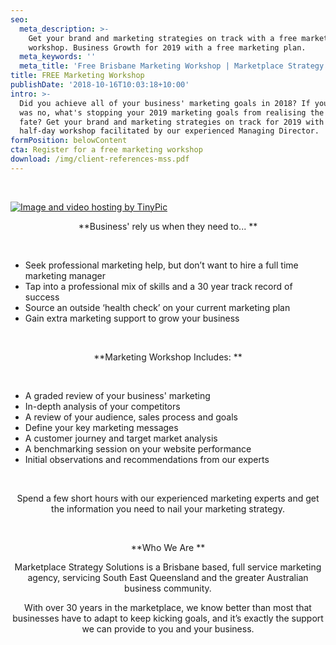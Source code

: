 ```yaml
---
seo:
  meta_description: >-
    Get your brand and marketing strategies on track with a free marketing
    workshop. Business Growth for 2019 with a free marketing plan.
  meta_keywords: ''
  meta_title: 'Free Brisbane Marketing Workshop | Marketplace Strategy Solutions '
title: FREE Marketing Workshop
publishDate: '2018-10-16T10:03:18+10:00'
intro: >-
  Did you achieve all of your business' marketing goals in 2018? If your answer
  was no, what's stopping your 2019 marketing goals from realising the same
  fate? Get your brand and marketing strategies on track for 2019 with a free
  half-day workshop facilitated by our experienced Managing Director.
formPosition: belowContent
cta: Register for a free marketing workshop
download: /img/client-references-mss.pdf
---
```

<br>

<html>

<head>

<left> 

<p>

<a href="http://tinypic.com?ref=s63fc7" target="_blank"><img src="http://i64.tinypic.com/s63fc7.jpg" border="0" alt="Image and video hosting by TinyPic"></a>

</p>
        

<p>

<center>

**Business' rely us when they need to...
**

</center>

<br>

<ul> 

<li>      Seek professional marketing help, but don’t want to hire a full time marketing manager</li>

<li>      Tap into a professional mix of skills and a 30 year track record of success </li>

<li>      Source an outside ‘health check’ on your current marketing plan </li>

<li>      Gain extra marketing support to grow your business </li>

</ul>

</p>
          

<p>

<center>

<br>

**Marketing Workshop Includes:
**

</center>

<br>

<ul> 

<li>      A graded review of your business' marketing</li>

<li>      In-depth analysis of your competitors</li>

<li>      A review of your audience, sales process and goals</li>

<li>      Define your key marketing messages</li>

<li>      A customer journey and target market analysis</li>

<li>      A benchmarking session on your website performance </li>

<li>      Initial observations and recommendations from our experts</li>

</ul>

</p>
         

<p>

<center>

<br>

Spend a few short hours with our experienced marketing experts and get the information you need to nail your marketing strategy.  

<br>

**Who We Are
**

<p>

Marketplace Strategy Solutions is a Brisbane based, full service marketing agency, servicing South East Queensland and the greater Australian business community.

With over 30 years in the marketplace, we know better than most that businesses have to adapt to keep kicking goals, and it’s exactly the support we can provide to you and your business.

</center>

</p>

</left>

</html>

<p>

<center>

<br>
